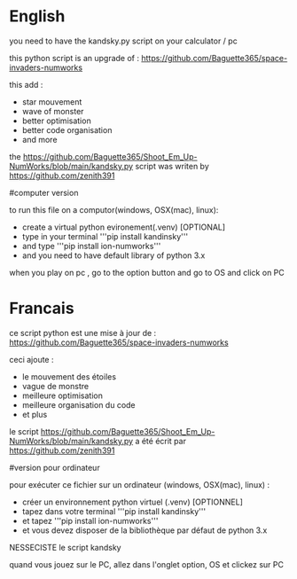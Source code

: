 # English
you need to have the kandsky.py script on your calculator / pc

this python script is an upgrade of : https://github.com/Baguette365/space-invaders-numworks

this add :

  - star mouvement
  - wave of monster
  - better optimisation
  - better code organisation
  - and more

the https://github.com/Baguette365/Shoot_Em_Up-NumWorks/blob/main/kandsky.py script was writen by https://github.com/zenith391


#computer version

to run this file on a computor(windows, OSX(mac), linux):

  - create a virtual python evironement(.venv) [OPTIONAL]
  - type in your terminal '''pip install kandinsky'''
  - and type '''pip install ion-numworks'''
  - and you need to have default library of python 3.x

when you play on pc , go to the option button and go to OS and click on PC

# Francais

ce script python est une mise à jour de : https://github.com/Baguette365/space-invaders-numworks

ceci ajoute :

 - le mouvement des étoiles
 - vague de monstre
 - meilleure optimisation
 - meilleure organisation du code
 - et plus

le script https://github.com/Baguette365/Shoot_Em_Up-NumWorks/blob/main/kandsky.py a été écrit par https://github.com/zenith391

#version pour ordinateur

pour exécuter ce fichier sur un ordinateur (windows, OSX(mac), linux) :

 - créer un environnement python virtuel (.venv) [OPTIONNEL]
 - tapez dans votre terminal '''pip install kandinsky'''
 - et tapez '''pip install ion-numworks'''
 - et vous devez disposer de la bibliothèque par défaut de python 3.x


NESSECISTE le script kandsky

quand vous jouez sur le PC, allez dans l'onglet option, OS et clickez sur PC

